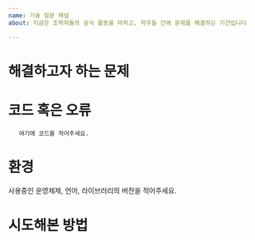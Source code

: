 ```yaml
---
name: 기술 질문 채널
about: 지금은 조력자들의 공식 활동을 마치고, 학우들 간에 문제를 해결하는 기간입니다

---
```


<!--
본 양식은 질문의 막연함을 도와주기 위한 도움을 드리기 위한 것입니다. 
양식을 참고해서 자유롭게 적어주세요. 
필요 없는 부분은 삭제해주세요. 
-->

# 해결하고자 하는 문제


# 코드 혹은 오류
```
   여기에 코드를 적어주세요. 
```


# 환경
사용중인 운영체제, 언어, 라이브러리의 버전을 적어주세요.


# 시도해본 방법
